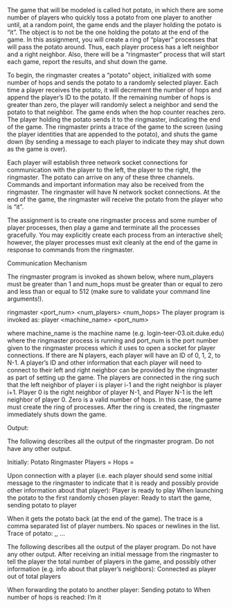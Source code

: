 The game that will be modeled is called hot potato, in which there are some number of players
who quickly toss a potato from one player to another until, at a random point, the game ends
and the player holding the potato is “it”. The object is to not be the one holding the potato at the
end of the game. In this assignment, you will create a ring of “player” processes that will pass
the potato around. Thus, each player process has a left neighbor and a right neighbor. Also,
there will be a “ringmaster” process that will start each game, report the results, and shut down
the game.

To begin, the ringmaster creates a “potato” object, initialized with some number of hops and
sends the potato to a randomly selected player. Each time a player receives the potato, it will
decrement the number of hops and append the player’s ID to the potato. If the remaining
number of hops is greater than zero, the player will randomly select a neighbor and send the
potato to that neighbor. The game ends when the hop counter reaches zero. The player
holding the potato sends it to the ringmaster, indicating the end of the game. The ringmaster
prints a trace of the game to the screen (using the player identities that are appended to the
potato), and shuts the game down (by sending a message to each player to indicate they may
shut down as the game is over).

Each player will establish three network socket connections for communication with the player
to the left, the player to the right, the ringmaster. The potato can arrive on any of these three
channels. Commands and important information may also be received from the ringmaster.
The ringmaster will have N network socket connections. At the end of the game, the ringmaster
will receive the potato from the player who is “it”.

The assignment is to create one ringmaster process and some number of player processes,
then play a game and terminate all the processes gracefully. You may explicitly create each
process from an interactive shell; however, the player processes must exit cleanly at the end of
the game in response to commands from the ringmaster.

Communication Mechanism

The ringmaster program is invoked as shown below, where
num_players must be greater than 1 and num_hops must be greater than or equal to zero
and less than or equal to 512 (make sure to validate your command line arguments!).

ringmaster <port_num> <num_players> <num_hops>
The player program is invoked as:
player <machine_name> <port_num>

where machine_name is the machine name (e.g. login-teer-03.oit.duke.edu) where the
ringmaster process is running and port_num is the port number given to the ringmaster
process which it uses to open a socket for player connections. If there are N players, each
player will have an ID of 0, 1, 2, to N-1. A player’s ID and other information that each player will
need to connect to their left and right neighbor can be provided by the ringmaster as part of
setting up the game. The players are connected in the ring such that the left neighbor of player i
is player i-1 and the right neighbor is player i+1. Player 0 is the right neighbor of player N-1,
and Player N-1 is the left neighbor of player 0.
Zero is a valid number of hops. In this case, the game must create the ring of processes. After
the ring is created, the ringmaster immediately shuts down the game.

Output:

The following describes all the output of the ringmaster program. Do not have any other
output.

Initially:
Potato Ringmaster
Players = <number>
Hops = <number>

Upon connection with a player (i.e. each player should send some initial message to the
ringmaster to indicate that it is ready and possibly provide other information about that player):
Player <number> is ready to play
When launching the potato to the first randomly chosen player:
Ready to start the game, sending potato to player <number>

When it gets the potato back (at the end of the game). The trace is a comma separated list of
player numbers. No spaces or newlines in the list.
Trace of potato:
<n>,<n>, …

The following describes all the output of the player program. Do not have any other output.
After receiving an initial message from the ringmaster to tell the player the total number of
players in the game, and possibly other information (e.g. info about that player’s neighbors):
Connected as player <number> out of <number> total players

When forwarding the potato to another player:
Sending potato to <number>
When number of hops is reached:
I’m it